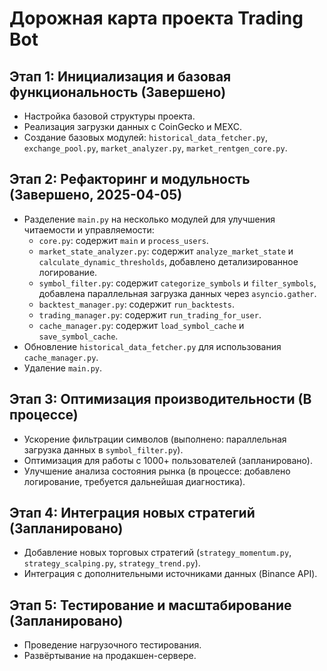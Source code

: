 # Дорожная карта проекта Trading Bot

## Этап 1: Инициализация и базовая функциональность (Завершено)
- Настройка базовой структуры проекта.
- Реализация загрузки данных с CoinGecko и MEXC.
- Создание базовых модулей: `historical_data_fetcher.py`, `exchange_pool.py`, `market_analyzer.py`, `market_rentgen_core.py`.

## Этап 2: Рефакторинг и модульность (Завершено, 2025-04-05)
- Разделение `main.py` на несколько модулей для улучшения читаемости и управляемости:
  - `core.py`: содержит `main` и `process_users`.
  - `market_state_analyzer.py`: содержит `analyze_market_state` и `calculate_dynamic_thresholds`, добавлено детализированное логирование.
  - `symbol_filter.py`: содержит `categorize_symbols` и `filter_symbols`, добавлена параллельная загрузка данных через `asyncio.gather`.
  - `backtest_manager.py`: содержит `run_backtests`.
  - `trading_manager.py`: содержит `run_trading_for_user`.
  - `cache_manager.py`: содержит `load_symbol_cache` и `save_symbol_cache`.
- Обновление `historical_data_fetcher.py` для использования `cache_manager.py`.
- Удаление `main.py`.

## Этап 3: Оптимизация производительности (В процессе)
- Ускорение фильтрации символов (выполнено: параллельная загрузка данных в `symbol_filter.py`).
- Оптимизация для работы с 1000+ пользователей (запланировано).
- Улучшение анализа состояния рынка (в процессе: добавлено логирование, требуется дальнейшая диагностика).

## Этап 4: Интеграция новых стратегий (Запланировано)
- Добавление новых торговых стратегий (`strategy_momentum.py`, `strategy_scalping.py`, `strategy_trend.py`).
- Интеграция с дополнительными источниками данных (Binance API).

## Этап 5: Тестирование и масштабирование (Запланировано)
- Проведение нагрузочного тестирования.
- Развёртывание на продакшен-сервере.
